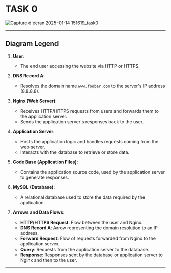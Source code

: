 # TASK 0
![Capture d'écran 2025-01-14 151619_task0](https://github.com/user-attachments/assets/28d2397b-a517-410c-8fed-3e8792ef1f18)

---

## Diagram Legend

1. **User**:
   - The end user accessing the website via HTTP or HTTPS.

2. **DNS Record A**:
   - Resolves the domain name `www.foobar.com` to the server's IP address (8.8.8.8).

3. **Nginx (Web Server)**:
   - Receives HTTP/HTTPS requests from users and forwards them to the application server.
   - Sends the application server's responses back to the user.

4. **Application Server**:
   - Hosts the application logic and handles requests coming from the web server.
   - Interacts with the database to retrieve or store data.

5. **Code Base (Application Files)**:
   - Contains the application source code, used by the application server to generate responses.

6. **MySQL (Database)**:
   - A relational database used to store the data required by the application.

7. **Arrows and Data Flows**:
   - **HTTP/HTTPS Request**: Flow between the user and Nginx.
   - **DNS Record A**: Arrow representing the domain resolution to an IP address.
   - **Forward Request**: Flow of requests forwarded from Nginx to the application server.
   - **Query**: Requests from the application server to the database.
   - **Response**: Responses sent by the database or application server to Nginx and then to the user.

---

